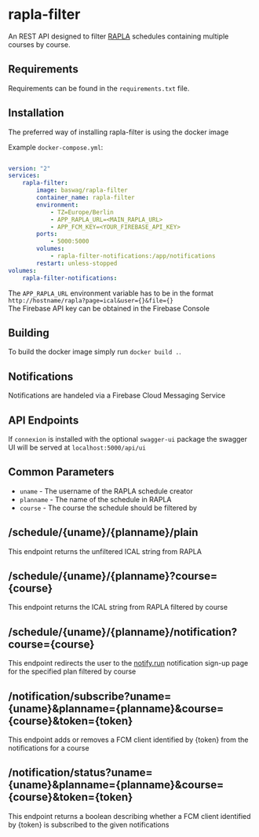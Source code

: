 # rapla-filter

An REST API designed to filter [RAPLA](https://rapla.org) schedules containing multiple courses by course.

## Requirements

Requirements can be found in the `requirements.txt` file.

## Installation

The preferred way of installing rapla-filter is using the docker image

Example `docker-compose.yml`:  

```yaml

version: "2"
services:
    rapla-filter:
        image: baswag/rapla-filter
        container_name: rapla-filter
        environment:
            - TZ=Europe/Berlin
            - APP_RAPLA_URL=<MAIN_RAPLA_URL>
            - APP_FCM_KEY=<YOUR_FIREBASE_API_KEY>
        ports:
            - 5000:5000
        volumes:
            - rapla-filter-notifications:/app/notifications
        restart: unless-stopped
volumes:
    rapla-filter-notifications:
```

The `APP_RAPLA_URL` environment variable has to be in the format  
`http://hostname/rapla?page=ical&user={}&file={}`  
The Firebase API key can be obtained in the Firebase Console  

## Building

To build the docker image simply run `docker build .`.

## Notifications

Notifications are handeled via a Firebase Cloud Messaging Service

## API Endpoints

If `connexion` is installed with the optional `swagger-ui` package the swagger UI will be served at `localhost:5000/api/ui`

## Common Parameters

- `uname` - The username of the RAPLA schedule creator
- `planname` - The name of the schedule in RAPLA
- `course` - The course the schedule should be filtered by

## /schedule/{uname}/{planname}/plain

This endpoint returns the unfiltered ICAL string from RAPLA  

## /schedule/{uname}/{planname}?course={course}

This endpoint returns the ICAL string from RAPLA filtered by course

## /schedule/{uname}/{planname}/notification?course={course}

This endpoint redirects the user to the [notify.run](https://notify.run) notification sign-up page for the specified plan filtered by course  

## /notification/subscribe?uname={uname}&planname={planname}&course={course}&token={token}

This endpoint adds or removes a FCM client identified by {token} from the notifications for a course

## /notification/status?uname={uname}&planname={planname}&course={course}&token={token}

This endpoint returns a boolean describing whether a FCM client identified by {token} is subscribed to the given notifications
